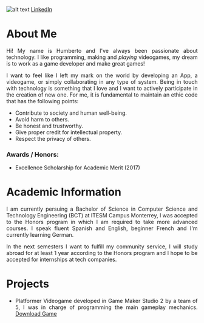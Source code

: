 ![alt text](HumbertoGlez.github.io/images/Me.jpg "That's me!")
[LinkedIn](https://www.linkedin.com/in/humberto-gonz%C3%A1lez-s%C3%A1nchez-5649a1153/)


About Me
======

<style>
body {
text-align: justify}
</style>

Hi! My name is Humberto and I've always been passionate about technology. I like programming, making and *playing* videogames, my dream is to work as a game developer and make great games!

I want to feel like I left my mark on the world by developing an App, a videogame, or simply collaborating in any type of system. Being in touch with technology is something that I love and I want to actively participate in the creation of new one.
For me, it is fundamental to maintain an ethic code that has the following points:
  * Contribute to society and human well-being.
  * Avoid harm to others.
  * Be honest and trustworthy.
  * Give proper credit for intellectual property.
  * Respect the privacy of others.

### Awards / Honors:
  * Excellence Scholarship for Academic Merit (2017)



Academic Information
======

I am currently persuing a Bachelor of Science in Computer Science and Technology Engineering (BCT) at ITESM Campus Monterrey, I was accepted to the Honors program in which I am required to take more advanced courses.
I speak fluent Spanish and English, beginner French and I'm currently learning German.


In the next semesters I want to fulfill my community service, I will study abroad for at least 1 year according to the Honors program and I hope to be accepted for internships at tech companies.



Projects
======

  * Platformer Videogame developed in Game Maker Studio 2 by a team of 5, I was in charge of programming the main gameplay mechanics. [Download Game](https://drive.google.com/file/d/1ZZhBhnV2yWVs5YtEzH2xrXXekUrzskKw/view?usp=sharing)
